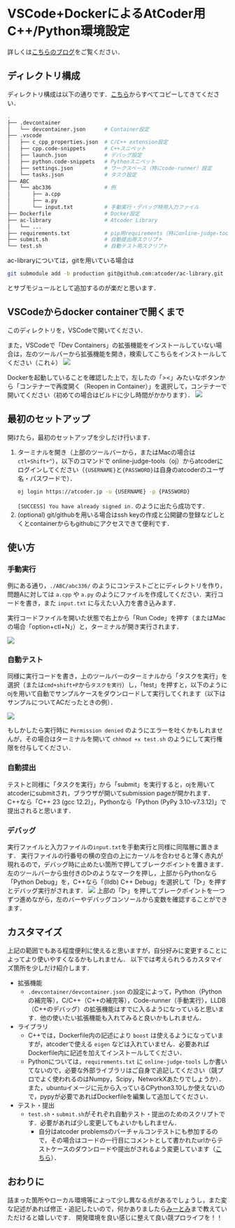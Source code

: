 # VSCode+DockerによるAtCoder用C++/Python環境設定

詳しくは[こちらのブログ](https://miiitomi.github.io/p/kyopro-env/)をご覧ください．

## ディレクトリ構成

ディレクトリ構成は以下の通りです．[こちら](https://github.com/miiitomi/kyopro-env/)からすべてコピーしてきてください．

```sh
.
├── .devcontainer
│   └── devcontainer.json      # Container設定
├── .vscode
│   ├── c_cpp_properties.json  # C/C++ extension設定
│   ├── cpp.code-snippets      # C++スニペット
│   ├── launch.json            # デバッグ設定
│   ├── python.code-snippets   # Pythonスニペット
│   ├── settings.json          # ワークスペース（特にcode-runner）設定
│   └── tasks.json             # タスク設定
├── ABC
│   └── abc336                 # 例
│       ├── a.cpp
│       ├── a.py
│       └── input.txt          # 手動実行・デバッグ時用入力ファイル
├── Dockerfile                 # Docker設定
├── ac-library                 # Atcoder Library
│   └── ...
├── requirements.txt           # pip用requirements（特にonline-judge-tools）
├── submit.sh                  # 自動提出用スクリプト
└── test.sh                    # 自動テスト用スクリプト
```

ac-libraryについては，gitを用いている場合は
```sh
git submodule add -b production git@github.com:atcoder/ac-library.git
```
とサブモジュールとして追加するのが楽だと思います．


## VSCodeからdocker containerで開くまで

このディレクトリを，VSCodeで開いてください．

また，VSCodeで「Dev Containers」の拡張機能をインストールしていない場合は，左のツールバーから拡張機能を開き，検索してこちらをインストールしてください（これ↓）
![](/images/kyopro-env/devcontainers.png)

Dockerを起動していることを確認した上で，左したの「><」みたいなボタンから「コンテナーで再度開く（Reopen in Container）」を選択して，コンテナーで開いてください（初めての場合はビルドに少し時間がかかります）．
![](/images/kyopro-env/open_container.png)


## 最初のセットアップ

開けたら，最初のセットアップを少しだけ行います．

1. ターミナルを開き（上部のツールバーから，またはMacの場合は`ctl+Shift+^`），以下のコマンドで online-judge-tools（oj）からatcoderにログインしてください（`{USERNAME}`と`{PASSWORD}`は自身のatcoderのユーザ名・パスワードで）．
    ```sh
    oj login https://atcoder.jp -u {USERNAME} -p {PASSWORD}
    ```
    `[SUCCESS] You have already signed in.` のように出たら成功です．
2. (optional) git/githubを用いる場合はssh keyの作成と公開鍵の登録などしとくとcontainerからもgithubにアクセスできて便利です．


## 使い方
### 手動実行
例にある通り，`./ABC/abc336/` のようにコンテストごとにディレクトリを作り，問題Aに対しては `a.cpp` や `a.py` のようにファイルを作成してください．実行コードを書き，また `input.txt` に与えたい入力を書き込みます．

実行コードファイルを開いた状態で右上から「Run Code」を押す（またはMacの場合「option+ctl+N」）と，ターミナルが開き実行されます．

![](/images/kyopro-env/runcode.png)

### 自動テスト
同様に実行コードを書き，上のツールバーのターミナルから「タスクを実行」を選択（または`cmd+shift+P`から`タスクを実行`）し，「test」を押すと，以下のようにojを用いて自動でサンプルケースをダウンロードして実行してくれます（以下はサンプルについてACだったときの例）．

![](/images/kyopro-env/test.png)

もしかしたら実行時に `Permission denied` のようにエラーを吐くかもしれませんが，その場合はターミナルを開いて `chhmod +x test.sh` のようにして実行権限を付与してください．

### 自動提出
テストと同様に「タスクを実行」から「submit」を実行すると，ojを用いてatcoderにsubmitされ，ブラウザが開いてsubmission pageが開かれます．
C++なら「C++ 23 (gcc 12.2)」，Pythonなら「Python (PyPy 3.10-v7.3.12)」で提出されると思います．

### デバッグ
実行ファイルと入力ファイルの`input.txt`を手動実行と同様に同階層に置きます．
実行ファイルの行番号の横の空白の上にカーソルを合わせると薄く赤丸が現れるので，デバッグ時に止めたい箇所で押してブレークポイントを置きます．
左のツールバーから虫付きの▷のようなマークを押し，上部からPythonなら「Python Debug」を，C++なら「(lldb) C++ Debug」を選択して「▷」を押すとデバッグ実行がされます．
![](/images/kyopro-env/debug.png)
上部の「▷」を押してブレークポイントを一つずつ進めながら，左のバーやデバッグコンソールから変数を確認することができます．


## カスタマイズ
上記の範囲でもある程度便利に使えると思いますが，自分好みに変更することによってより使いやすくなるかもしれません．
以下では考えられうるカスタマイズ箇所を少しだけ紹介します．

- 拡張機能
    - `.devcontainer/devcontainer.json` の設定によって，Python（Pythonの補完等），C/C++（C++の補完等），Code-runner（手動実行），LLDB（C++のデバッグ）の拡張機能はすでに入るようになっていると思います．他の使いたい拡張機能も入れてみると良いかもしれません．
- ライブラリ
    - C++では，Dockerfile内の記述により `boost` は使えるようになっていますが，atcoderで使える `eigen` などは入れていません．必要あればDockerfile内に記述を加えてインストールしてください．
    - Pythonについては，`requirements.txt` に `online-judge-tools` しか書いてないので，必要な外部ライブラリはご自身で追記してください（競プロでよく使われるのはNumpy，Scipy，NetworkXあたりでしょうか）．また，ubuntuイメージに元から入っているCPython3.10しか使えないので，pypyが必要であればDockerfileを編集して追加してください．
- テスト・提出
    - `test.sh`・`submit.sh`がそれぞれ自動テスト・提出のためのスクリプトです．必要があれば少し変更してもよいかもしれません．
        - 自分はatcoder problemsのバーチャルコンテストにも参加するので，その場合はコードの一行目にコメントとして書かれたurlからテストケースのダウンロードや提出がされるよう変更しています（[こちら](https://github.com/miiitomi/atcoder/tree/main)）．

## おわりに
詰まった箇所やローカル環境等によって少し異なる点があるでしょうし，また変な記述があれば修正・追記したいので，何かありましたら[みーとみ](https://twitter.com/miiitomi)まで教えていただけると嬉しいです．
開発環境を良い感じに整えて良い競プロライフを！！
